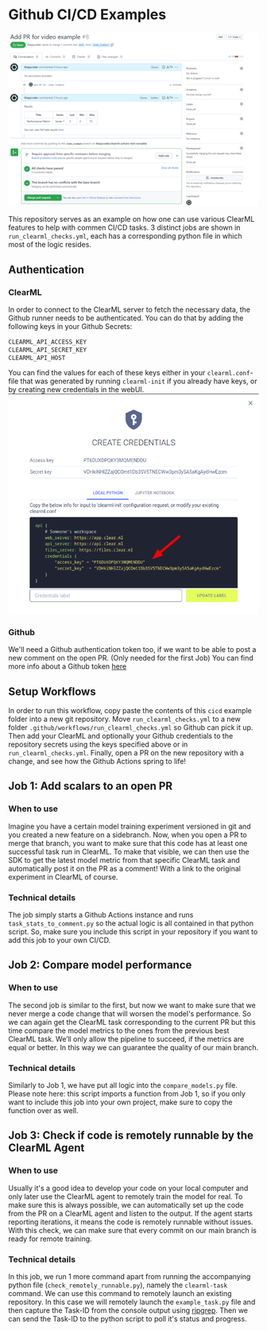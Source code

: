 # Github CI/CD Examples

![Green is Good](images/checks_green.png)

This repository serves as an example on how one can use various ClearML features to help with commen CI/CD tasks.
3 distinct jobs are shown in `run_clearml_checks.yml`, each has a corresponding python file in which most of the logic resides.

## Authentication

### ClearML
In order to connect to the ClearML server to fetch the necessary data, the Github runner needs to be authenticated. You can do that by adding the following keys in your Github Secrets:
```
CLEARML_API_ACCESS_KEY
CLEARML_API_SECRET_KEY
CLEARML_API_HOST
```
You can find the values for each of these keys either in your `clearml.conf`-file that was generated by running `clearml-init` if you already have keys, or by creating new credentials in the webUI.
![WebUI Credentials Screenshot](images/credentials.png)

### Github
We'll need a Github authentication token too, if we want to be able to post a new comment on the open PR. (Only needed for the first Job)
You can find more info about a Github token [here](https://docs.github.com/en/authentication/keeping-your-account-and-data-secure/creating-a-personal-access-token)

## Setup Workflows
In order to run this workflow, copy paste the contents of this `cicd` example folder into a new git repository. Move `run_clearml_checks.yml` to a new folder `.github/workflows/run_clearml_checks.yml` so Github can pick it up. Then add your ClearML and optionally your Github credentials to the repository secrets using the keys specified above or in `run_clearml_checks.yml`. Finally, open a PR on the new repository with a change, and see how the Github Actions spring to life!

## Job 1: Add scalars to an open PR

### When to use
Imagine you have a certain model training experiment versioned in git and you created a new feature on a sidebranch. Now, when you open a PR to merge that branch, you want to make sure that this code has at least one successful task run in ClearML. To make that visible, we can then use the SDK to get the latest model metric from that specific ClearML task and automatically post it on the PR as a comment! With a link to the original experiment in ClearML of course.

### Technical details
The job simply starts a Github Actions instance and runs `task_stats_to_comment.py` so the actual logic is all contained in that python script. So, make sure you include this script in your repository if you want to add this job to your own CI/CD.

## Job 2: Compare model performance

### When to use
The second job is similar to the first, but now we want to make sure that we never merge a code change that will worsen the model's performance. So we can again get the ClearML task corresponding to the current PR but this time compare the model metrics to the ones from the previous best ClearML task. We’ll only allow the pipeline to succeed, if the metrics are equal or better. In this way we can guarantee the quality of our main branch.

### Technical details
Similarly to Job 1, we have put all logic into the `compare_models.py` file. Please note here: this script imports a function from Job 1, so if you only want to include this job into your own project, make sure to copy the function over as well.

## Job 3: Check if code is remotely runnable by the ClearML Agent

### When to use
Usually it's a good idea to develop your code on your local computer and only later use the ClearML agent to remotely train the model for real. To make sure this is always possible, we can automatically set up the code from the PR on a ClearML agent and listen to the output. If the agent starts reporting iterations, it means the code is remotely runnable without issues. With this check, we can make sure that every commit on our main branch is ready for remote training.

### Technical details
In this job, we run 1 more command apart from running the accompanying python file (`check_remotely_runnable.py`), namely the `clearml-task` command. We can use this command to remotely launch an existing repository. In this case we will remotely launch the `example_task.py` file and then capture the Task-ID from the console output using [ripgrep](https://github.com/BurntSushi/ripgrep). Then we can send the Task-ID to the python script to poll it's status and progress.